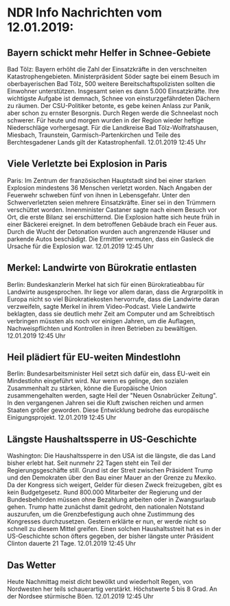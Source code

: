 # NDR Info Nachrichten vom 12.01.2019:


## Bayern schickt mehr Helfer in Schnee-Gebiete
Bad Tölz: Bayern erhöht die Zahl der Einsatzkräfte in den verschneiten Katastrophengebieten. Ministerpräsident Söder sagte bei einem Besuch im oberbayerischen Bad Tölz, 500 weitere Bereitschaftspolizisten sollten die Einwohner unterstützen. Insgesamt seien es dann 5.000 Einsatzkräfte. Ihre wichtigste Aufgabe ist demnach, Schnee von einsturzgefährdeten Dächern zu räumen. Der CSU-Politiker betonte, es gebe keinen Anlass zur Panik, aber schon zu ernster Besorgnis. Durch Regen werde die Schneelast noch schwerer. Für heute und morgen wurden in der Region wieder heftige Niederschläge vorhergesagt. Für die Landkreise Bad Tölz-Wolfratshausen, Miesbach, Traunstein, Garmisch-Partenkirchen und Teile des Berchtesgadener Lands gilt der Katastrophenfall. 12.01.2019 12:45 Uhr 

## Viele Verletzte bei Explosion in Paris
Paris: Im Zentrum der französischen Hauptstadt sind bei einer starken Explosion mindestens 36 Menschen verletzt worden. Nach Angaben der Feuerwehr schweben fünf von ihnen in Lebensgefahr. Unter den Schwerverletzten seien mehrere Einsatzkräfte. Einer sei in den Trümmern verschüttet worden. Innenminister Castaner sagte nach einem Besuch vor Ort, die erste Bilanz sei erschütternd. Die Explosion hatte sich heute früh in einer Bäckerei ereignet. In dem betroffenen Gebäude brach ein Feuer aus. Durch die Wucht der Detonation wurden auch angrenzende Häuser und parkende Autos beschädigt. Die Ermittler vermuten, dass ein Gasleck die Ursache für die Explosion war. 12.01.2019 12:45 Uhr 

## Merkel: Landwirte von Bürokratie entlasten
Berlin: Bundeskanzlerin Merkel hat sich für einen Bürokratieabbau für Landwirte ausgesprochen. Ihr liege vor allem daran, dass die Argrarpolitik in Europa nicht so viel Bürokratiekosten hervorrufe, dass die Landwirte daran verzweifeln, sagte Merkel in ihrem Video-Podcast. Viele Landwirte beklagten, dass sie deutlich mehr Zeit am Computer und am Schreibtisch verbringen müssten als noch vor einigen Jahren, um die Auflagen, Nachweispflichten und Kontrollen in ihren Betrieben zu bewältigen. 12.01.2019 12:45 Uhr 

## Heil plädiert für EU-weiten Mindestlohn
Berlin:	Bundesarbeitsminister Heil setzt sich dafür ein, dass EU-weit ein Mindestlohn eingeführt wird. Nur wenn es gelinge, den sozialen Zusammenhalt zu stärken, könne die Europäische Union zusammengehalten werden, sagte Heil der "Neuen Osnabrücker Zeitung". In den vergangenen Jahren sei die Kluft zwischen reichen und armen Staaten größer geworden. Diese Entwicklung bedrohe das europäische Einigungsprojekt. 12.01.2019 12:45 Uhr 

## Längste Haushaltssperre in US-Geschichte
Washington:	Die Haushaltssperre in den USA ist die längste, die das Land bisher erlebt hat. Seit nunmehr 22 Tagen steht ein Teil der Regierungsgeschäfte still. Grund ist der Streit zwischen Präsident Trump und den Demokraten über den Bau einer Mauer an der Grenze zu Mexiko. Da der Kongress sich weigert, Gelder für diesen Zweck freizugeben, gibt es kein Budgetgesetz. Rund 800.000 Mitarbeiter der Regierung und der Bundesbehörden müssen ohne Bezahlung arbeiten oder in Zwangsurlaub gehen. Trump hatte zunächst damit gedroht, den nationalen Notstand auszurufen, um die Grenzbefestigung auch ohne Zustimmung des Kongresses durchzusetzen. Gestern erklärte er nun, er werde nicht so schnell zu diesem Mittel greifen. Einen solchen Haushaltsstreit hat es in der US-Geschichte schon öfters gegeben, der bisher längste unter Präsident Clinton dauerte 21 Tage. 12.01.2019 12:45 Uhr 

## Das Wetter
Heute Nachmittag meist dicht bewölkt und wiederholt Regen, von Nordwesten her teils schauerartig verstärkt. Höchstwerte 5 bis 8 Grad. An der Nordsee stürmische Böen. 12.01.2019 12:45 Uhr 
